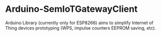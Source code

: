 # Arduino-SemIoTGatewayClient
Arduino Library (currently only for ESP8266) aims to simplify Internet of Thing devices prototyping (WPS, impulse counters EEPROM saving, etc).
